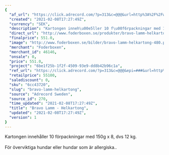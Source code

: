 ```yaml
---
{
  "af_url": "https://click.adrecord.com/?p=313&c=@@@&url=http%3A%2F%2Fwww.foderboxen.se%2Fprodukter%2Fbravo-lamm-helkartong%2C480",
  "created": "2021-02-08T17:27:49Z",
  "currency": "SEK",
  "description": "Kartongen inneh\u00e5ller 10 f\u00f6rpackningar med 150g x 8, dvs 12 kg.\nF\u00f6r \u00f6verviktiga hundar eller hundar som \u00e4r allergiska..",
  "direct_url": "http://www.foderboxen.se/produkter/bravo-lamm-helkartong,480",
  "finalprice": 551.0,
  "image": "http://www.foderboxen.se/bilder/bravo-lamm-helkartong-480.png",
  "merchant": "Foderboxen",
  "merchant_id": 46146,
  "onsale": 0,
  "price": 551.0,
  "project": "6be1f25b-1f2f-4509-93e9-dd8b42b96c1a",
  "ref_url": "https://click.adrecord.com/?p=313&c=@@@&epi=###&url=http%3A%2F%2Fwww.foderboxen.se%2Fprodukter%2Fbravo-lamm-helkartong%2C480",
  "retailprice": 55100,
  "salediscount": 0,
  "sku": "6cc43720",
  "slug": "bravo-lamm-helkartong",
  "source": "Adrecord Sweden",
  "source_id": 270,
  "time_updated": "2021-02-08T17:27:49Z",
  "title": "Bravo Lamm - Helkartong",
  "updated": "2021-02-08T17:27:49Z",
  "version": 1
}
---
```


<p> Kartongen innehåller 10 förpackningar med 150g x 8, dvs 12 kg. <br><br>För överviktiga hundar eller hundar som är allergiska..</p>
